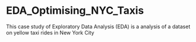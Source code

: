 # EDA_Optimising_NYC_Taxis
This case study of Exploratory Data Analysis (EDA) is a analysis of a dataset on yellow taxi rides in New York City
